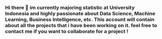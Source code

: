 ### Hi there 👋 im currently majoring statistic at University Indonesia and highly passionate about Data Science, Machine Learning, Business Intelligence, etc. This account will contain about all the projects that i have been working on it. feel free to contact me if you want to collaborate for a project ! 

<!--
**Naufal Fachri** is a ✨ _special_ ✨ repository because its `README.md` (this file) appears on your GitHub profile.

Here are some ideas to get you started:

- 🔭 I’m currently working on ...
- 🌱 I’m currently learning Statistics
- 👯 I’m looking to collaborate on ...
- 🤔 I’m looking for help with ...
- 💬 Ask me about ...
- 📫 How to reach me: ...
- 😄 Pronouns: ...
- ⚡ Fun fact: ...
-->
